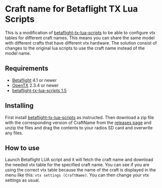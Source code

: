 # Craft name for Betaflight TX Lua Scripts

This is a modification of [betaflight-tx-lua-scripts] to be able to configure vtx tables for different craft names. This means you can share the same model with different crafts that have different vtx hardware. The solution consist of changes to the original lua scripts to use the craft name instead of the model name.

## Requirements
- [Betaflight] 4.1 or newer
- [OpenTX] 2.3.4 or newer
- [betaflight-tx-lua-scripts 1.5]

## Installing
First install [betaflight-tx-lua-scripts] as instructed. Then download a zip file with the corresponding version of CraftName from the [releases page] and unzip the files and drag the contents to your radios SD card and overwrite any files.

## How to use
Launch Betaflight LUA script and it will fetch the craft name and download the needed vtx table for the specified craft name. You can see if you are using the correct vtx table because the name of the craft is displayed in the menu like this: `vtx settings (CraftName)`. You can then change your vtx settings as usual.

[betaflight-tx-lua-scripts]: https://github.com/betaflight/betaflight-tx-lua-scripts
[Betaflight]: https://github.com/betaflight/betaflight
[OpenTX]: https://www.open-tx.org
[betaflight-tx-lua-scripts 1.5]: https://github.com/betaflight/betaflight-tx-lua-scripts/releases/tag/1.5.0
[releases page]: ../../releases
